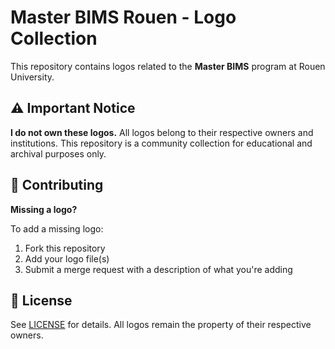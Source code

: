 # Master BIMS Rouen - Logo Collection

This repository contains logos related to the **Master BIMS** program at Rouen University.

## ⚠️ Important Notice

**I do not own these logos.** All logos belong to their respective owners and institutions. This repository is a community collection for educational and archival purposes only.

## 🤝 Contributing

**Missing a logo?** 

To add a missing logo:
1. Fork this repository
2. Add your logo file(s)
3. Submit a merge request with a description of what you're adding

## 📄 License

See [LICENSE](LICENSE) for details. All logos remain the property of their respective owners.